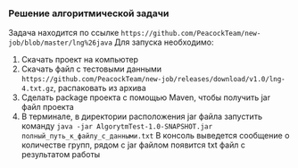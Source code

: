 ### Решение алгоритмической задачи
Задача находится по ссылке `https://github.com/PeacockTeam/new-job/blob/master/lng%26java`
Для запуска необходимо:
1. Скачать проект на компьютер 
2. Скачать файл с тестовыми данными `https://github.com/PeacockTeam/new-job/releases/download/v1.0/lng-4.txt.gz`, распаковать из архива
3. Сделать package проекта с помощью Maven, чтобы получить jar файл проекта
4. В терминале, в директории расположения jar файла запустить команду `java -jar AlgorytmTest-1.0-SNAPSHOT.jar полный_путь_к_файлу_с_данными.txt`
В консоль выведется сообщение о количестве групп, рядом с jar файлом появится txt файл с результатом работы
